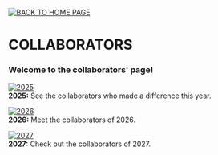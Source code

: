 [![BACK TO HOME PAGE](https://img.shields.io/static/v1?label=&message=BACK+TO+HOME+PAGE&color=%23009BD5&style=for-the-badge)](/index_en.html)

# COLLABORATORS

### Welcome to the collaborators' page!  

[![2025](https://img.shields.io/badge/2025-blue?style=for-the-badge)](/collaborators/2025/collaborators.html)                
**2025:** See the collaborators who made a difference this year.

[![2026](https://img.shields.io/badge/2026-blue?style=for-the-badge)](https://si-unifeb.github.io/collaborators/2026/collaborators)  
**2026:** Meet the collaborators of 2026.

[![2027](https://img.shields.io/badge/2027-blue?style=for-the-badge)](https://si-unifeb.github.io/collaborators/2027/collaborators)  
**2027:** Check out the collaborators of 2027.
